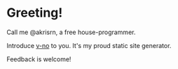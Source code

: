# Greeting!

Call me @akrisrn, a free house-programmer.

Introduce [v-no](https://github.com/akrisrn/v-no) to you. It's my proud static site generator.

Feedback is welcome!
